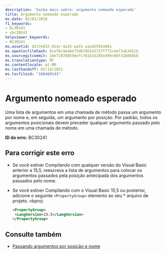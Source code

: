 ```yaml
---
description: 'Saiba mais sobre: argumento nomeado esperado'
title: Argumento nomeado esperado
ms.date: 02/01/2018
f1_keywords:
- bc30241
- vbc30241
helpviewer_keywords:
- BC30241
ms.assetid: d21fe832-814c-4a33-aa31-a1e425924881
ms.openlocfilehash: 0cefbc9ea6e75d678614371ff7f2c4e73ab3451b
ms.sourcegitcommit: 10e719780594efc781b15295e499c66f316068b8
ms.translationtype: MT
ms.contentlocale: pt-BR
ms.lasthandoff: 02/14/2021
ms.locfileid: "100469143"
---
```

# <a name="named-argument-expected"></a>Argumento nomeado esperado

Uma lista de argumentos em uma chamada de método passa um argumento por nome e, em seguida, um argumento por posição. Por padrão, todos os argumentos posicionais devem preceder qualquer argumento passado pelo nome em uma chamada de método.

**ID do erro:** BC30241

## <a name="to-correct-this-error"></a>Para corrigir este erro

- Se você estiver Compilando com qualquer versão do Visual Basic anterior a 15,5, reescreva a lista de argumentos para colocar os argumentos passados pela posição antecipada dos argumentos passados pelo nome.

- Se você estiver Compilando com o Visual Basic 15,5 ou posterior, adicione o seguinte `<PropertyGroup>` elemento ao seu \* arquivo de projeto. vbproj:

   ```xml
   <PropertyGroup>
    <LangVersion>15.5</LangVersion>
   </PropertyGroup>
   ```

## <a name="see-also"></a>Consulte também

- [Passando argumentos por posição e nome](../programming-guide/language-features/procedures/passing-arguments-by-position-and-by-name.md)
